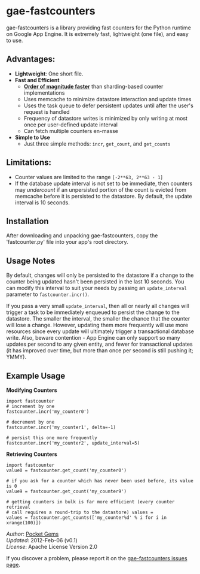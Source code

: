 gae-fastcounters
=

gae-fastcounters is a library providing fast counters for the Python runtime on
Google App Engine.  It is extremely fast, lightweight (one file), and easy to
use.

Advantages:
-
 * __Lightweight__: One short file.
 * __Fast and Efficient__
     - [__Order of magnitude faster__](http://pocketgems.com/open-source-gae-fast-counters/)
       than sharding-based counter implementations
     - Uses memcache to minimize datastore interaction and update times
     - Uses the task queue to defer persistent updates until after the user's
       request is handled
     - Frequency of datastore writes is minimized by only writing at most once
       per user-defined update interval
     - Can fetch multiple counters en-masse
 * __Simple to Use__
     - Just three simple methods: `incr`, `get_count`, and `get_counts`


Limitations:
-

  * Counter values are limited to the range `[-2**63, 2**63 - 1]`
  * If the database update interval is not set to be immediate, then counters
    may *undercount* if an unpersisted portion of the count is evicted from
    memcache before it is persisted to the datastore.  By default, the update
    interval is 10 seconds.


Installation
-

After downloading and unpacking gae-fastcounters, copy the 'fastcounter.py' file
into your app's root directory.


Usage Notes
-

By default, changes will only be persisted to the datastore if a change to the
counter being updated hasn't been persisted in the last 10 seconds.  You can
modify this interval to suit your needs by passing an `update_interval`
parameter to `fastcounter.incr()`.

If you pass a very small `update_interval`, then all or nearly all changes will
trigger a task to be immediately enqueued to persist the change to the
datastore.  The smaller the interval, the smaller the chance that the counter
will lose a change.  However, updating them more frequently will use more
resources since every update will ultimately trigger a transactional database
write.  Also, beware contention - App Engine can only support so many updates
per second to any given entity, and fewer for transactional updates (it has
improved over time, but more than once per second is still pushing it; YMMY).


Example Usage
-

**Modifying Counters**

    import fastcounter
    # increment by one
    fastcounter.incr('my_counter0')

    # decrement by one
    fastcounter.incr('my_counter1', delta=-1)

    # persist this one more frequently
    fastcounter.incr('my_counter2', update_interval=5)


**Retrieving Counters**

    import fastcounter
    value0 = fastcounter.get_count('my_counter0')

    # if you ask for a counter which has never been used before, its value is 0
    value9 = fastcounter.get_count('my_counter9')

    # getting counters in bulk is far more efficient (every counter retrieval
    # call requires a round-trip to the datastore) values =
    values = fastcounter.get_counts(['my_counter%d' % i for i in xrange(100)])


_Author_: [Pocket Gems](http://www.pocketgems.com/)  
_Updated_: 2012-Feb-06 (v0.1)  
_License_: Apache License Version 2.0

If you discover a problem, please report it on the [gae-fastcounters issues page](https://github.com/pocketgems/gae-fastcounters/issues).
